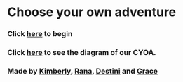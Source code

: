 # Choose your own adventure
### Click [here](vacation.md) to begin
### Click [here](https://docs.google.com/document/d/1f12SF6Y5pURYguMQhR_zuWDVT1zjToJdafKABtQ4nNM/edit) to see the diagram of our CYOA.
### Made by [Kimberly](https://github.com/Kimberlya0114), [Rana](https://github.com/ranay4626), [Destini](https://github.com/destinig4631) and [Grace](https://github.com/graced2739)
